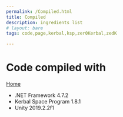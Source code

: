 ```yaml
---
permalink: /Compiled.html
title: Compiled
description: ingredients list
# layout: bare
tags: code,page,kerbal,ksp,zer0Kerbal,zedK

---
```


<!-- Compiled.md v1.0.3.0
SimpleLogistics! (SLOG!)
created: 01 Feb 2022
updated: 07 Mar 2022 -->

<script src="https://kit.fontawesome.com/0ea5493613.js" crossorigin="anonymous"></script>
<i class="fa fa-gear fa-spin fa-2x" style="color: firebrick"></i>

# Code compiled with

[Home](https://zer0kerbal.github.io/SimpleLogistics)

* .NET Framework 4.7.2
* Kerbal Space Program 1.8.1
* Unity 2019.2.2f1

<!-- this file CC BY-NC-ND 3.0 Unported by zer0Kerbal -->